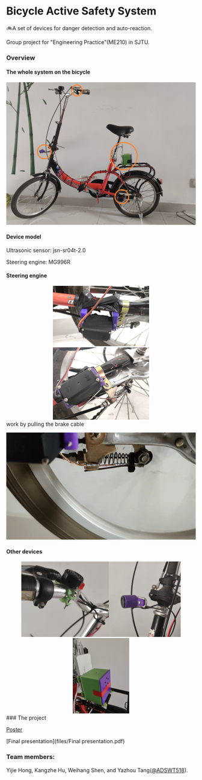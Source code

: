 # Bicycle Active Safety System
:bike:A set of devices for danger detection and auto-reaction. 

Group project for "Engineering Practice"(ME210) in SJTU.

### Overview

#### The whole system on the bicycle

![image](images/overview.jpg)

#### Device model

Ultrasonic sensor: jsn-sr04t-2.0

Steering engine: MG996R

#### Steering engine
<center class="half">
<img src="images/Steering engine1.jpg" alt="Steering engine1" style="zoom: 25%;" /><img src="images/Steering engine2.jpg" alt="Steering engine2" style="zoom: 25%;" />
</center>
work by pulling the brake cable

![image](images/test.gif)

#### Other devices
<center class="half">
    <img src="images\buzzer&headlight.jpg" alt="buzzer&headlight" height="200"/><img src="images\Ultrasonic sensor.jpg" alt="Ultrasonic sensor" height="200"/><img src="images\power&arduino&taillight.jpg" alt="power&arduino&taillight" height="200"/>
</center>
### The project

[Poster](files/Poster.pdf)

[Final presentation](files/Final presentation.pdf)


### Team members:

Yijie Hong, Kangzhe Hu, Weihang Shen, and Yazhou Tang([@ADSWT518](https://github.com/ADSWT518)).
